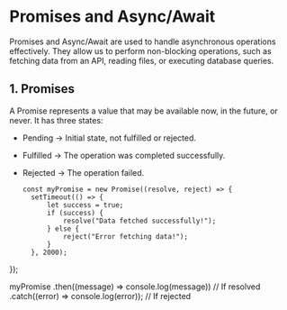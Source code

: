# Promises and Async/Await

Promises and Async/Await are used to handle asynchronous operations effectively. They allow us to perform non-blocking operations, such as fetching data from an API, reading files, or executing database queries.

## 1. Promises

A Promise represents a value that may be available now, in the future, or never. It has three states:

- Pending → Initial state, not fulfilled or rejected.
- Fulfilled → The operation was completed successfully.
- Rejected → The operation failed.

  ```
  const myPromise = new Promise((resolve, reject) => {
    setTimeout(() => {
        let success = true;
        if (success) {
            resolve("Data fetched successfully!");
        } else {
            reject("Error fetching data!");
        }
    }, 2000);
});

myPromise
    .then((message) => console.log(message))  // If resolved
    .catch((error) => console.log(error));   // If rejected

  ```
